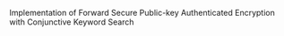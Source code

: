 Implementation of Forward Secure Public-key Authenticated Encryption with Conjunctive Keyword Search